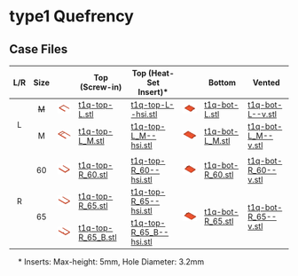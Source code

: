 # type1 Quefrency

## Case Files

<table>
  <thead>
    <tr>
      <th>L/R</th>
      <th>Size</th>
      <th></th>
      <th>Top (Screw-in)</th>
      <th>Top (Heat-Set Insert)*</th>
      <th></th>
      <th>Bottom</th>
      <th>Vented</th>
    </tr>
  </thead>
  <tbody>
    <tr>
      <td style="text-align: center;" rowspan="3">L</td>
      <td style="text-align: center;"><s>M</s></td>
      <td><img src=".images/t1q-t-l.png" width="125" /></td>
      <td><a href="t1q-top-L.stl">t1q-top-L.stl</a></td>
      <td><a href="heat-set-insert/t1q-top-L--hsi.stl">t1q-top-L--hsi.stl</a></td>
      <td><img src=".images/t1q-b-l.png" width="125" /></td>
      <td><a href="t1q-bot-L.stl">t1q-bot-L.stl</a></td>
      <td><a href="vented/t1q-bot-L--v.stl">t1q-bot-L--v.stl</a></td>
    </tr>
    <tr></tr>
    <tr>
      <td style="text-align: center;">M</td>
      <td><img src=".images/t1q-t-l-m.png" width="125" /></td>
      <td><a href="t1q-top-L_M.stl">t1q-top-L_M.stl</a></td>
      <td><a href="heat-set-insert/t1q-top-L_M--hsi.stl">t1q-top-L_M--hsi.stl</a></td>
      <td><img src=".images/t1q-b-l-m.png" width="125" /></td>
      <td><a href="t1q-bot-L_M.stl">t1q-bot-L_M.stl</a></td>
      <td><a href="vented/t1q-bot-L_M--v.stl">t1q-bot-L_M--v.stl</a></td>
    </tr>
    <tr>
      <td></td>
      <td></td>
      <td></td>
      <td></td>
      <td></td>
      <td></td>
      <td></td>
      <td></td>
    </tr>
    <tr>
      <td style="text-align: center;" rowspan="5">R</td>
      <td style="text-align: center;">60</td>
      <td><img src=".images/t1q-t-r-60.png" width="125" /></td>
      <td><a href="t1q-top-R_60.stl">t1q-top-R_60.stl</a></td>
      <td><a href="heat-set-insert/t1q-top-R_60--hsi.stl">t1q-top-R_60--hsi.stl</a></td>
      <td><img src=".images/t1q-b-r-60.png" width="125" /></td>
      <td><a href="t1q-bot-R_60.stl">t1q-bot-R_60.stl</a></td>
      <td><a href="vented/t1q-bot-R_60--v.stl">t1q-bot-R_60--v.stl</a></td>
    </tr>
    <tr></tr>
    <tr>
      <td style="text-align: center;" rowspan="3">65</td>
      <td><img src=".images/t1q-t-r-65.png" width="125" /></td>
      <td><a href="t1q-top-R_65.stl">t1q-top-R_65.stl</a></td>
      <td><a href="heat-set-insert/t1q-top-R_65--hsi.stl">t1q-top-R_65--hsi.stl</a></td>
      <td rowspan="3"><img src=".images/t1q-b-r-65.png" width="125" /></td>
      <td rowspan="3"><a href="t1q-bot-R_65.stl">t1q-bot-R_65.stl</a></td>
      <td rowspan="3"><a href="vented/t1q-bot-R_65--v.stl">t1q-bot-R_65--v.stl</a></td>
    </tr>
    <tr></tr>
    <tr>
      <td><img src=".images/t1q-t-r-65-b.png" width="125" /></td>
      <td><a href="t1q-top-R_65_B.stl">t1q-top-R_65_B.stl</a></td>
      <td><a href="heat-set-insert/t1q-top-R_65_B--hsi.stl">t1q-top-R_65_B--hsi.stl</a></td>
    </tr>
  </tbody>
</table>

&nbsp;&nbsp;&nbsp;&nbsp;\* Inserts: Max-height: 5mm, Hole Diameter: 3.2mm
